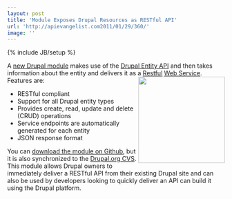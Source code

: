 ```yaml
---
layout: post
title: 'Module Exposes Drupal Resources as RESTful API'
url: 'http://apievangelist.com2011/01/29/360/'
image: ''
---
```

{% include JB/setup %}
A <a href="http://drupal.org/project/restws" target="_blank">new Drupal module</a> makes use of the <a href="http://drupal.org/project/entity" target="_blank">Drupal Entity API</a> and then takes information about the entity and delivers it as a <a href="http://www.kinlane.com/">Restful</a> <a href="http://www.apievangelist.com/">Web Service</a>.
Features are:<a href="http://drupal.org"></a><img src="http://kinlane-productions.s3.amazonaws.com/drupal-logo.jpg"  width="200" align="right" />
<ul >
     <li>RESTful compliant
     </li>
     <li>Support for all Drupal entity types
     </li>
     <li>Provides create, read, update and delete (CRUD) operations
     </li>
     <li>Service endpoints are automatically generated for each entity
     </li>
     <li>JSON response format
     </li>
</ul>You can <a href="http://github.com/klausi/restws">download the module on Github</a>, but it is also synchronized to the <a href="http://drupal.org/node/36662" target="_blank">Drupal.org CVS</a>.
This module allows Drupal owners to immediately deliver a RESTful API from their existing Drupal site and can also be used by developers looking to quickly deliver an API can build it using the Drupal platform.
